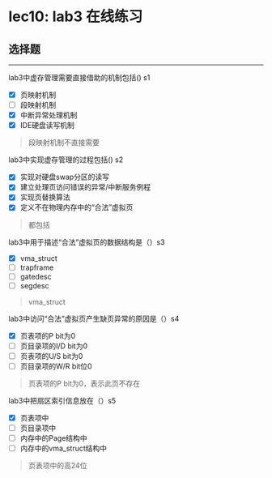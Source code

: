 # lec10: lab3 在线练习
## 选择题

---

lab3中虚存管理需要直接借助的机制包括()  s1

- [x] 页映射机制
- [ ] 段映射机制
- [x] 中断异常处理机制
- [x] IDE硬盘读写机制

> 段映射机制不直接需要


lab3中实现虚存管理的过程包括() s2

- [x] 实现对硬盘swap分区的读写
- [x] 建立处理页访问错误的异常/中断服务例程
- [x] 实现页替换算法
- [x] 定义不在物理内存中的“合法”虚拟页

> 都包括


lab3中用于描述“合法”虚拟页的数据结构是（）s3

- [x] vma_struct 
- [ ] trapframe
- [ ] gatedesc
- [ ] segdesc

> vma_struct

lab3中访问“合法”虚拟页产生缺页异常的原因是（）s4

- [x] 页表项的P bit为0
- [ ] 页目录项的I/D bit为0
- [ ] 页表项的U/S bit为0
- [ ] 页目录项的W/R bit位0

> 页表项的P bit为0，表示此页不存在

lab3中把扇区索引信息放在（）s5

- [x] 页表项中
- [ ] 页目录项中
- [ ] 内存中的Page结构中
- [ ] 内存中的vma_struct结构中

> 页表项中的高24位

